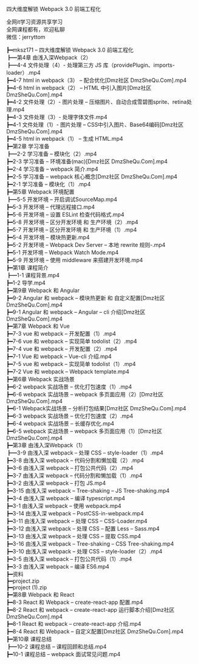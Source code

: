 四大维度解锁 Webpack 3.0 前端工程化

全网it学习资源共享学习<br>全网课程都有，欢迎私聊<br>微信：jerryttom<br>

┣━mksz171 – 四大维度解锁 Webpack 3.0 前端工程化<br> ┣━第4章 由浅入深Webpack（2）<br> ┣━4-4 文件处理（4）- 处理第三方 JS 库（providePlugin、imports-loader）.mp4<br> ┣━4-7 html in webpack（3） – 配合优化[Dmz社区 DmzSheQu.Com].mp4<br> ┣━4-6 html in webpack（2） – HTML 中引入图片[Dmz社区 DmzSheQu.Com].mp4<br> ┣━4-2 文件处理（2）- 图片处理 – 压缩图片、自动合成雪碧图sprite、retina处理.mp4<br> ┣━4-3 文件处理（3）- 处理字体文件.mp4<br> ┣━4-1 文件处理（1）- 图片处理 – CSS中引入图片、Base64编码[Dmz社区 DmzSheQu.Com].mp4<br> ┣━4-5 html in webpack（1） – 生成 HTML.mp4<br> ┣━第2章 学习准备<br> ┣━2-2 学习准备 – 模块化（2）.mp4<br> ┣━2-3 学习准备 – 环境准备(mac)[Dmz社区 DmzSheQu.Com].mp4<br> ┣━2-4 学习准备 – webpack 简介.mp4<br> ┣━2-5 学习准备 – webpack 核心概念[Dmz社区 DmzSheQu.Com].mp4<br> ┣━2-1 学习准备 – 模块化（1）.mp4<br> ┣━第5章 Webpack 环境配置<br> ┣━5-5 开发环境 – 开启调试SourceMap.mp4<br> ┣━5-3 开发环境 – 代理远程接口.mp4<br> ┣━5-6 开发环境 – 设置 ESLint 检查代码格式.mp4<br> ┣━5-8 开发环境 – 区分开发环境 和 生产环境（2）.mp4<br> ┣━5-7 开发环境 – 区分开发环境 和 生产环境（1）.mp4<br> ┣━5-4 开发环境 – 模块热更新.mp4<br> ┣━5-2 开发环境 – Webpack Dev Server – 本地 rewrite 规则-.mp4<br> ┣━5-1 开发环境 – Webpack Watch Mode.mp4<br> ┣━5-9 开发环境 – 使用 middleware 来搭建开发环境.mp4<br> ┣━第1章 课程简介<br> ┣━1-1 课程背景.mp4<br> ┣━1-2 导学.mp4<br> ┣━第9章 Webpack 和 Angular<br> ┣━9-2 Angular 和 webpack – 模块热更新 和 自定义配置[Dmz社区 DmzSheQu.Com].mp4<br> ┣━9-1 Angular 和 webpack – Angular – cli 介绍[Dmz社区 DmzSheQu.Com].mp4<br> ┣━第7章 Webpack 和 Vue<br> ┣━7-3 vue 和 webpack – 开发配置（1）.mp4<br> ┣━7-6 vue 和 webpack – 实现简单 todolist（2）.mp4<br> ┣━7-4 vue 和 webpack – 开发配置（2）.mp4<br> ┣━7-1 Vue 和 webpack – Vue-cli 介绍.mp4<br> ┣━7-5 vue 和 webpack – 实现简单 todolist（1）.mp4<br> ┣━7-2 Vue 和 webpack – Webpack template.mp4<br> ┣━第6章 Webpack 实战场景<br> ┣━6-2 webpack 实战场景 – 优化打包速度（1）.mp4<br> ┣━6-6 webpack 实战场景 – webpack 多页面应用（2）[Dmz社区 DmzSheQu.Com].mp4<br> ┣━6-1 Webpack实战场景 – 分析打包结果[Dmz社区 DmzSheQu.Com].mp4<br> ┣━6-3 webpack 实战场景 – 优化打包速度（2）.mp4<br> ┣━6-4 webpack 实战场景 – 长缓存优化.mp4<br> ┣━6-5 webpack 实战场景 – webpack 多页面应用（1）[Dmz社区 DmzSheQu.Com].mp4<br> ┣━第3章 由浅入深Webpack（1）<br> ┣━3-9 由浅入深 webpack – 处理 CSS – style-loader（1）.mp4<br> ┣━3-8 由浅入深 webpack – 代码分割和懒加载（2）.mp4<br> ┣━3-6 由浅入深 webpack – 打包公共代码（2）.mp4<br> ┣━3-7 由浅入深 webpack – 代码分割和懒加载（1）.mp4<br> ┣━3-2 由浅入深 webpack – 打包 JS.mp4<br> ┣━3-15 由浅入深 webpack – Tree-shaking – JS Tree-shaking.mp4<br> ┣━3-4 由浅入深 webpack – 编译 typescript.mp4<br> ┣━3-1 由浅入深 webpack – 使用 webpack.mp4<br> ┣━3-14 由浅入深 webpack – PostCSS-in-webpack.mp4<br> ┣━3-11 由浅入深 webpack – 处理 CSS – CSS-Loader.mp4<br> ┣━3-12 由浅入深 webpack – 处理 CSS – 配置 Less – Sass.mp4<br> ┣━3-13 由浅入深 webpack – 处理 CSS – 提取 CSS.mp4<br> ┣━3-16 由浅入深 webpack – Tree-shaking – CSS Tree-shaking.mp4<br> ┣━3-10 由浅入深 webpack – 处理 CSS – style-loader（2）.mp4<br> ┣━3-5 由浅入深 webpack – 打包公共代码（1）.mp4<br> ┣━3-3 由浅入深 webpack – 编译 ES6.mp4<br> ┣━资料<br> ┣━project.zip<br> ┣━project (1).zip<br> ┣━第8章 Webpack 和 React<br> ┣━8-3 React 和 Webpack – create-react-app 配置.mp4<br> ┣━8-2 React 和 webpack – create-react-app 运行脚本介绍[Dmz社区 DmzSheQu.Com].mp4<br> ┣━8-1 React 和 webpack – create-react-app 介绍.mp4<br> ┣━8-4 React 和 Webpack – 自定义配置[Dmz社区 DmzSheQu.Com].mp4<br> ┣━第10章 课程总结<br> ┣━10-2 课程总结 – 课程回顾和总结.mp4<br> ┣━10-1 课程总结 – webpack 面试常见问题.mp4